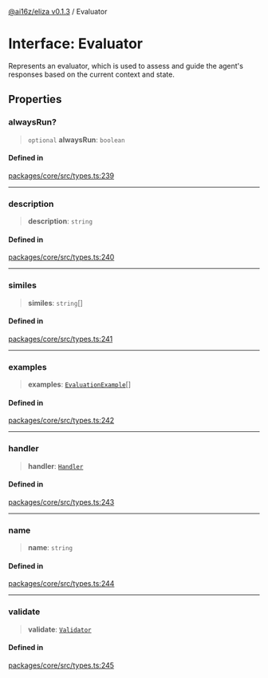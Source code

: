[@ai16z/eliza v0.1.3](../index.md) / Evaluator

# Interface: Evaluator

Represents an evaluator, which is used to assess and guide the agent's responses based on the current context and state.

## Properties

### alwaysRun?

> `optional` **alwaysRun**: `boolean`

#### Defined in

[packages/core/src/types.ts:239](https://github.com/ai16z/eliza/blob/main/packages/core/src/types.ts#L239)

***

### description

> **description**: `string`

#### Defined in

[packages/core/src/types.ts:240](https://github.com/ai16z/eliza/blob/main/packages/core/src/types.ts#L240)

***

### similes

> **similes**: `string`[]

#### Defined in

[packages/core/src/types.ts:241](https://github.com/ai16z/eliza/blob/main/packages/core/src/types.ts#L241)

***

### examples

> **examples**: [`EvaluationExample`](EvaluationExample.md)[]

#### Defined in

[packages/core/src/types.ts:242](https://github.com/ai16z/eliza/blob/main/packages/core/src/types.ts#L242)

***

### handler

> **handler**: [`Handler`](../type-aliases/Handler.md)

#### Defined in

[packages/core/src/types.ts:243](https://github.com/ai16z/eliza/blob/main/packages/core/src/types.ts#L243)

***

### name

> **name**: `string`

#### Defined in

[packages/core/src/types.ts:244](https://github.com/ai16z/eliza/blob/main/packages/core/src/types.ts#L244)

***

### validate

> **validate**: [`Validator`](../type-aliases/Validator.md)

#### Defined in

[packages/core/src/types.ts:245](https://github.com/ai16z/eliza/blob/main/packages/core/src/types.ts#L245)
